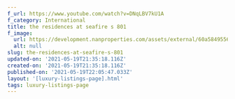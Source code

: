 ```yaml
---
f_url: https://www.youtube.com/watch?v=DNqLBV7kU1A
f_category: International
title: the residences at seafire s 801
f_image:
  url: https://development.nanproperties.com/assets/external/60a5849556c7de39e571a529_05.jpeg
  alt: null
slug: the-residences-at-seafire-s-801
updated-on: '2021-05-19T21:35:18.116Z'
created-on: '2021-05-19T21:35:18.116Z'
published-on: '2021-05-19T22:05:47.033Z'
layout: '[luxury-listings-page].html'
tags: luxury-listings-page
---
```




